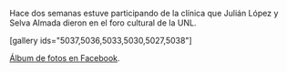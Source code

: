 <html><body><p>Hace dos semanas estuve participando de la clínica que Julián López y Selva Almada dieron en el foro cultural de la UNL.



[gallery ids="5037,5036,5033,5030,5027,5038"]



<a href="https://www.facebook.com/juanjoconti/media_set?set=a.10204456625726553.1073741848.1559082191&amp;type=3" target="_blank">Álbum de fotos en Facebook</a>.



 </p></body></html>